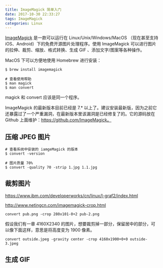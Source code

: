 ```yaml
---
title: ImageMagick 简单入门
date: 2017-10-30 22:33:27
tags: ImageMagick
categories: Linux
---
```


[ImageMagick](http://www.imagemagick.org/script/index.php) 是一款可以运行在 Linux/Unix/Windows/MacOS （现在甚至支持 iOS、Android）下的免费开源图片处理程序。使用 ImageMagick 可以进行图片的拉伸、裁剪、缩放、格式转换、生成 GIF 、添加文字/图案等各种操作。

MacOS 下可以方便地使用 Homebrew 进行安装：

```
$ brew install imagemagick

# 查看使用帮助
$ man magick
$ man convert
```

magick 和 convert 应该是同一个程序。

ImageMagick 的最新版本目前已经是 7.* 以上了。建议安装最新版，因为之前它还暴露过了一个严重漏洞，在最新版本里该漏洞是已经修复了的。它的源码放在 Github 上面维护：https://github.com/ImageMagick。

<!-- more -->

## 压缩 JPEG 图片

```
# 查看系统中安装的 iamgeMagick 的版本
$ convert -version
```

```
# 图片质量 70%
$ convert -quality 70 -strip 1.jpg 1.1.jpg
```

## 裁剪图片

https://www.ibm.com/developerworks/cn/linux/l-graf2/index.html

http://www.netingcn.com/imagemagick-crop.html

```
convert pub.png -crop 280x101-0+2 pub-2.png
```

假设我们有一章 4160X2340 的图片，想要裁剪掉一部分，保留居中的部分，可以像下面这样，意思是将高度变为 1900 像素。

```
convert outside.jpeg -gravity center -crop 4160x1900+0+0 outside-3.jpeg
```

## 生成 GIF

